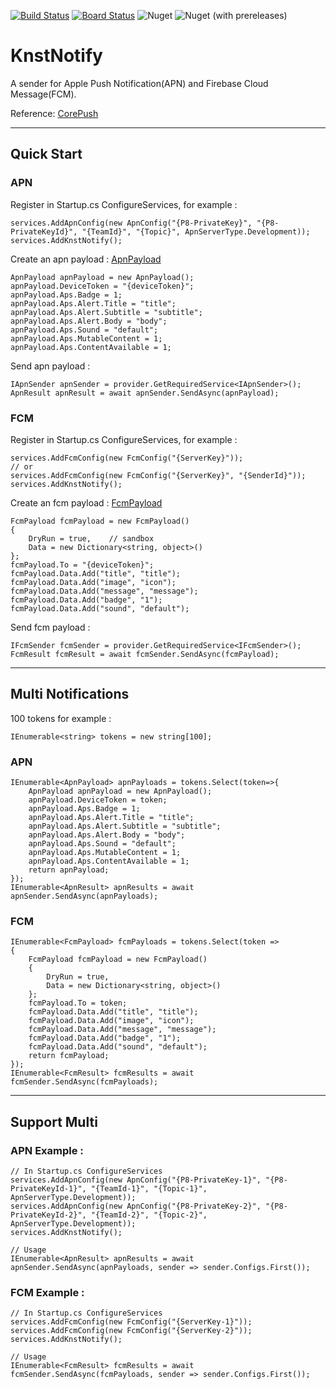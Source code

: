 [![Build Status](https://dev.azure.com/KingnetTW/KnstNotify/_apis/build/status/d0972058277.KnstNotify?branchName=master)](https://dev.azure.com/KingnetTW/KnstNotify/_build/latest?definitionId=2&branchName=master)
[![Board Status](https://dev.azure.com/KingnetTW/3aa837e8-1ad5-4957-89e3-22a84b469ad1/11fe6816-3024-4d74-8f5d-f7ffa1d12e9c/_apis/work/boardbadge/2ea5de1b-2543-4a91-b32d-2d976b61d48f?columnOptions=1)](https://dev.azure.com/KingnetTW/3aa837e8-1ad5-4957-89e3-22a84b469ad1/_boards/board/t/11fe6816-3024-4d74-8f5d-f7ffa1d12e9c/Microsoft.RequirementCategory/)
![Nuget](https://img.shields.io/nuget/v/KnstNotify.Core)
![Nuget (with prereleases)](https://img.shields.io/nuget/vpre/KnstNotify.Core)

# KnstNotify
A sender for Apple Push Notification(APN) and Firebase Cloud Message(FCM).

Reference: [CorePush](https://github.com/andrei-m-code/net-core-push-notifications)
***
## Quick Start
### APN
Register in Startup.cs ConfigureServices, for example :
```
services.AddApnConfig(new ApnConfig("{P8-PrivateKey}", "{P8-PrivateKeyId}", "{TeamId}", "{Topic}", ApnServerType.Development));
services.AddKnstNotify();
```
Create an apn payload :
[ApnPayload](https://developer.apple.com/documentation/usernotifications/setting_up_a_remote_notification_server/generating_a_remote_notification)
```
ApnPayload apnPayload = new ApnPayload();
apnPayload.DeviceToken = "{deviceToken}";
apnPayload.Aps.Badge = 1;
apnPayload.Aps.Alert.Title = "title";
apnPayload.Aps.Alert.Subtitle = "subtitle";
apnPayload.Aps.Alert.Body = "body";
apnPayload.Aps.Sound = "default";
apnPayload.Aps.MutableContent = 1;
apnPayload.Aps.ContentAvailable = 1;
```
Send apn payload :
```
IApnSender apnSender = provider.GetRequiredService<IApnSender>();
ApnResult apnResult = await apnSender.SendAsync(apnPayload);
```

### FCM
Register in Startup.cs ConfigureServices, for example :
```
services.AddFcmConfig(new FcmConfig("{ServerKey}"));
// or
services.AddFcmConfig(new FcmConfig("{ServerKey}", "{SenderId}"));
services.AddKnstNotify();
```
Create an fcm payload :
[FcmPayload](https://firebase.google.com/docs/cloud-messaging/http-server-ref.html)
```
FcmPayload fcmPayload = new FcmPayload()
{
    DryRun = true,    // sandbox
    Data = new Dictionary<string, object>()
};
fcmPayload.To = "{deviceToken}";
fcmPayload.Data.Add("title", "title");
fcmPayload.Data.Add("image", "icon");
fcmPayload.Data.Add("message", "message");
fcmPayload.Data.Add("badge", "1");
fcmPayload.Data.Add("sound", "default");
```
Send fcm payload :
```
IFcmSender fcmSender = provider.GetRequiredService<IFcmSender>();
FcmResult fcmResult = await fcmSender.SendAsync(fcmPayload);
```
***
## Multi Notifications
100 tokens for example :
```
IEnumerable<string> tokens = new string[100];
```
### APN
```
IEnumerable<ApnPayload> apnPayloads = tokens.Select(token=>{
    ApnPayload apnPayload = new ApnPayload();
    apnPayload.DeviceToken = token;
    apnPayload.Aps.Badge = 1;
    apnPayload.Aps.Alert.Title = "title";
    apnPayload.Aps.Alert.Subtitle = "subtitle";
    apnPayload.Aps.Alert.Body = "body";
    apnPayload.Aps.Sound = "default";
    apnPayload.Aps.MutableContent = 1;
    apnPayload.Aps.ContentAvailable = 1;
    return apnPayload;
});
IEnumerable<ApnResult> apnResults = await apnSender.SendAsync(apnPayloads);
```
### FCM
```
IEnumerable<FcmPayload> fcmPayloads = tokens.Select(token =>
{
    FcmPayload fcmPayload = new FcmPayload()
    {
        DryRun = true,
        Data = new Dictionary<string, object>()
    };
    fcmPayload.To = token;
    fcmPayload.Data.Add("title", "title");
    fcmPayload.Data.Add("image", "icon");
    fcmPayload.Data.Add("message", "message");
    fcmPayload.Data.Add("badge", "1");
    fcmPayload.Data.Add("sound", "default");
    return fcmPayload;
});
IEnumerable<FcmResult> fcmResults = await fcmSender.SendAsync(fcmPayloads);
```
***
## Support Multi 
### APN Example :
```
// In Startup.cs ConfigureServices
services.AddApnConfig(new ApnConfig("{P8-PrivateKey-1}", "{P8-PrivateKeyId-1}", "{TeamId-1}", "{Topic-1}", ApnServerType.Development));
services.AddApnConfig(new ApnConfig("{P8-PrivateKey-2}", "{P8-PrivateKeyId-2}", "{TeamId-2}", "{Topic-2}", ApnServerType.Development));
services.AddKnstNotify();

// Usage
IEnumerable<ApnResult> apnResults = await apnSender.SendAsync(apnPayloads, sender => sender.Configs.First());
```
### FCM Example :
```
// In Startup.cs ConfigureServices
services.AddFcmConfig(new FcmConfig("{ServerKey-1}"));
services.AddFcmConfig(new FcmConfig("{ServerKey-2}"));
services.AddKnstNotify();

// Usage
IEnumerable<FcmResult> fcmResults = await fcmSender.SendAsync(fcmPayloads, sender => sender.Configs.First());
```
